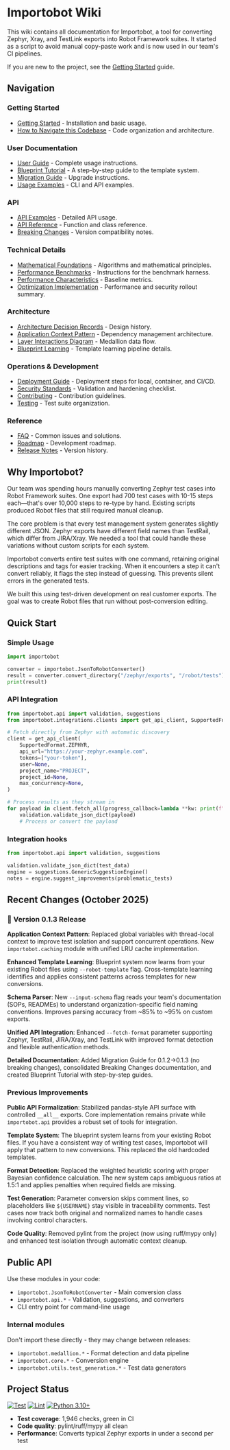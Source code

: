 # Importobot Wiki

This wiki contains all documentation for Importobot, a tool for converting Zephyr, Xray, and TestLink exports into Robot Framework suites. It started as a script to avoid manual copy-paste work and is now used in our team's CI pipelines.

If you are new to the project, see the [Getting Started](Getting-Started.md) guide.

## Navigation

### Getting Started
- [Getting Started](Getting-Started.md) - Installation and basic usage.
- [How to Navigate this Codebase](How-to-Navigate-this-Codebase.md) - Code organization and architecture.

### User Documentation
- [User Guide](User-Guide.md) - Complete usage instructions.
- [Blueprint Tutorial](Blueprint-Tutorial.md) - A step-by-step guide to the template system.
- [Migration Guide](Migration-Guide.md) - Upgrade instructions.
- [Usage Examples](Usage-Examples.md) - CLI and API examples.

### API
- [API Examples](API-Examples.md) - Detailed API usage.
- [API Reference](API-Reference.md) - Function and class reference.
- [Breaking Changes](Breaking-Changes.md) - Version compatibility notes.

### Technical Details
- [Mathematical Foundations](Mathematical-Foundations.md) - Algorithms and mathematical principles.
- [Performance Benchmarks](Performance-Benchmarks.md) - Instructions for the benchmark harness.
- [Performance Characteristics](Performance-Characteristics.md) - Baseline metrics.
- [Optimization Implementation](Optimization-Implementation.md) - Performance and security rollout summary.

### Architecture
- [Architecture Decision Records](architecture/ADR-0001-medallion-architecture.md) - Design history.
- [Application Context Pattern](architecture/ADR-0004-application-context-pattern.md) - Dependency management architecture.
- [Layer Interactions Diagram](architecture/Layer-Interactions.md) - Medallion data flow.
- [Blueprint Learning](architecture/Blueprint-Learning.md) - Template learning pipeline details.

### Operations & Development
- [Deployment Guide](Deployment-Guide.md) - Deployment steps for local, container, and CI/CD.
- [Security Standards](Security-Standards.md) - Validation and hardening checklist.
- [Contributing](Contributing.md) - Contribution guidelines.
- [Testing](Testing.md) - Test suite organization.

### Reference
- [FAQ](FAQ.md) - Common issues and solutions.
- [Roadmap](Roadmap.md) - Development roadmap.
- [Release Notes](Release-Notes.md) - Version history.

## Why Importobot?

Our team was spending hours manually converting Zephyr test cases into Robot Framework suites. One export had 700 test cases with 10-15 steps each—that's over 10,000 steps to re-type by hand. Existing scripts produced Robot files that still required manual cleanup.

The core problem is that every test management system generates slightly different JSON. Zephyr exports have different field names than TestRail, which differ from JIRA/Xray. We needed a tool that could handle these variations without custom scripts for each system.

Importobot converts entire test suites with one command, retaining original descriptions and tags for easier tracking. When it encounters a step it can't convert reliably, it flags the step instead of guessing. This prevents silent errors in the generated tests.

We built this using test-driven development on real customer exports. The goal was to create Robot files that run without post-conversion editing.

## Quick Start

### Simple Usage
```python
import importobot

converter = importobot.JsonToRobotConverter()
result = converter.convert_directory("/zephyr/exports", "/robot/tests")
print(result)
```

### API Integration
```python
from importobot.api import validation, suggestions
from importobot.integrations.clients import get_api_client, SupportedFormat

# Fetch directly from Zephyr with automatic discovery
client = get_api_client(
    SupportedFormat.ZEPHYR,
    api_url="https://your-zephyr.example.com",
    tokens=["your-token"],
    user=None,
    project_name="PROJECT",
    project_id=None,
    max_concurrency=None,
)

# Process results as they stream in
for payload in client.fetch_all(progress_callback=lambda **kw: print(f"Fetched {kw.get('items', 0)} items")):
    validation.validate_json_dict(payload)
    # Process or convert the payload
```

### Integration hooks
```python
from importobot.api import validation, suggestions

validation.validate_json_dict(test_data)
engine = suggestions.GenericSuggestionEngine()
notes = engine.suggest_improvements(problematic_tests)
```

## Recent Changes (October 2025)

### 🚀 Version 0.1.3 Release

**Application Context Pattern**: Replaced global variables with thread-local context to improve test isolation and support concurrent operations. New `importobot.caching` module with unified LRU cache implementation.

**Enhanced Template Learning**: Blueprint system now learns from your existing Robot files using `--robot-template` flag. Cross-template learning identifies and applies consistent patterns across templates for new conversions.

**Schema Parser**: New `--input-schema` flag reads your team's documentation (SOPs, READMEs) to understand organization-specific field naming conventions. Improves parsing accuracy from ~85% to ~95% on custom exports.

**Unified API Integration**: Enhanced `--fetch-format` parameter supporting Zephyr, TestRail, JIRA/Xray, and TestLink with improved format detection and flexible authentication methods.

**Detailed Documentation**: Added Migration Guide for 0.1.2→0.1.3 (no breaking changes), consolidated Breaking Changes documentation, and created Blueprint Tutorial with step-by-step guides.

### Previous Improvements

**Public API Formalization**: Stabilized pandas-style API surface with controlled `__all__` exports. Core implementation remains private while `importobot.api` provides a robust set of tools for integration.

**Template System**: The blueprint system learns from your existing Robot files. If you have a consistent way of writing test cases, Importobot will apply that pattern to new conversions. This replaced the old hardcoded templates.

**Format Detection**: Replaced the weighted heuristic scoring with proper Bayesian confidence calculation. The new system caps ambiguous ratios at 1.5:1 and applies penalties when required fields are missing.

**Test Generation**: Parameter conversion skips comment lines, so placeholders like `${USERNAME}` stay visible in traceability comments. Test cases now track both original and normalized names to handle cases involving control characters.

**Code Quality**: Removed pylint from the project (now using ruff/mypy only) and enhanced test isolation through automatic context cleanup.

## Public API

Use these modules in your code:

- `importobot.JsonToRobotConverter` - Main conversion class
- `importobot.api.*` - Validation, suggestions, and converters
- CLI entry point for command-line usage

### Internal modules
Don't import these directly - they may change between releases:

- `importobot.medallion.*` - Format detection and data pipeline
- `importobot.core.*` - Conversion engine
- `importobot.utils.test_generation.*` - Test data generators

## Project Status

[![Test](https://github.com/athola/importobot/actions/workflows/test.yml/badge.svg)](https://github.com/athola/importobot/actions/workflows/test.yml)
[![Lint](https://github.com/athola/importobot/actions/workflows/lint.yml/badge.svg)](https://github.com/athola/importobot/actions/workflows/lint.yml)
[![Python 3.10+](https://img.shields.io/badge/python-3.10+-blue.svg)](https://www.python.org/downloads/)

- **Test coverage**: 1,946 checks, green in CI
- **Code quality**: pylint/ruff/mypy all clean
- **Performance**: Converts typical Zephyr exports in under a second per test
